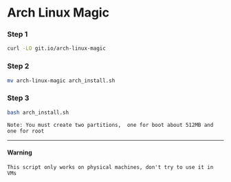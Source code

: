 # Arch Linux Magic

### Step 1
```sh
curl -LO git.io/arch-linux-magic
```

### Step 2
```sh
mv arch-linux-magic arch_install.sh
```

### Step 3
```sh
bash arch_install.sh
```

`
Note: You must create two partitions, 
one for boot about 512MB and one for root
`

<hr>

#### Warning 
```
This script only works on physical machines, don't try to use it in VMs
```
